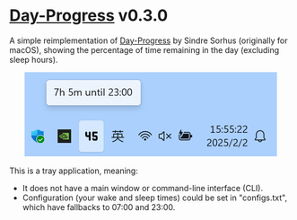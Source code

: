 # [Day-Progress](https://github.com/Somnia1337/Day-Progress) v0.3.0

A simple reimplementation of [Day-Progress](https://sindresorhus.com/day-progress) by Sindre Sorhus (originally for macOS), showing the percentage of time remaining in the day (excluding sleep hours).

<div align=center>
  <img src="https://github.com/Somnia1337/Day-Progress/blob/main/preview_v0.3.0.png?raw=true" width="450px">
</div>

This is a tray application, meaning:

- It does not have a main window or command-line interface (CLI).
- Configuration (your wake and sleep times) could be set in "configs.txt", which have fallbacks to 07:00 and 23:00.
